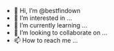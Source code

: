 - 👋 Hi, I’m @bestfindown
- 👀 I’m interested in ...
- 🌱 I’m currently learning ...
- 💞️ I’m looking to collaborate on ...
- 📫 How to reach me ...

<!---
bestfindown/bestfindown is a ✨ special ✨ repository because its `README.md` (this file) appears on your GitHub profile.
You can click the Preview link to take a look at your changes.
--->
